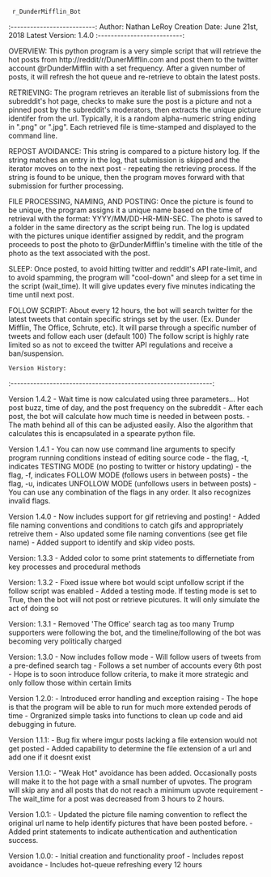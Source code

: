      r_DunderMifflin_Bot
:--------------------------:
Author: Nathan LeRoy
Creation Date: June 21st, 2018
Latest Version: 1.4.0
:--------------------------:

OVERVIEW:
This python program is a very simple script that will retrieve the hot posts from http://reddit/r/DunerMifflin.com and post them to the twitter account @rDunderMifflin with a set frequency. After a given number of posts, it will refresh the hot queue and re-retrieve to obtain the latest posts.

RETRIEVING:
The program retrieves an iterable list of submissions from the subreddit's hot page, checks to make sure the post is a picture and not a pinned post by the subreddit's moderators, then extracts the unique picture identifer from the url. Typically, it is a random alpha-numeric string ending in ".png" or ".jpg". Each retrieved file is time-stamped and displayed to the command line.

REPOST AVOIDANCE:
This string is compared to a picture history log. If the string matches an entry in the log, that submission is skipped and the iterator moves on to the next post - repeating the retrieving process. If the string is found to be unique, then the program moves forward with that submission for further processing.


FILE PROCESSING, NAMING, AND POSTING:
Once the picture is found to be unique, the program assigns it a unique name based on the time of retrieval with the format:
YYYY/MM/DD-HR-MIN-SEC. The photo is saved to a folder in the same directory as the script being run. The log is updated with the pictures unique identifier assigned by reddit, and the program proceeds to post the photo to @rDunderMifflin's timeline with the title of the photo as the text associated with the post.

SLEEP:
Once posted, to avoid hitting twitter and reddit's API rate-limit, and to avoid spamming, the program will "cool-down" and sleep for a set time in the script (wait_time). It will give updates every five minutes indicating the time until next post.

FOLLOW SCRIPT:
About every 12 hours, the bot will search twitter for the latest tweets that contain specific strings set by the user. (Ex. Dunder Mifflin, The Office, Schrute, etc). It will parse through a specific number of tweets and follow each user (default 100)
The follow script is highly rate limited so as not to exceed the twitter API regulations and receive a ban/suspension.

	Version History:
:--------------------------------------------------------------:

Version 1.4.2
	- Wait time is now calculated using three parameters... Hot post buzz, time of day, and the post frequency on the subreddit
	- After each post, the bot will calculate how much time is needed in between posts.
	- The math behind all of this can be adjusted easily. Also the algorithm that calculates this is encapsulated in a spearate python file.

Version 1.4.1
	- You can now use command line arguments to specify program running conditions instead of editing source code
	- the flag, -t, indicates TESTING MODE (no posting to twitter or history updating)
	- the flag, -f, indicates FOLLOW MODE (follows users in between posts)
	- the flag, -u, indicates UNFOLLOW MODE (unfollows users in between posts)
	- You can use any combination of the flags in any order. It also recognizes invalid flags.

Version 1.4.0
	- Now includes support for gif retrieving and posting!
	- Added file naming conventions and conditions to catch gifs and appropriately retreive them
	- Also updated some file naming conventions (see get file name)
	- Added support to identify and skip video posts. 

Version: 1.3.3
	- Added color to some print statements to differnetiate from key processes and procedural
	  methods

Version: 1.3.2
	- Fixed issue where bot would scipt unfollow script if the follow script was enabled
	- Added a testing mode. If testing mode is set to True, then the bot will not post or retrieve
	  picutures. It will only simulate the act of doing so

Version: 1.3.1
	- Removed 'The Office' search tag as too many Trump supporters were following the bot,
	and the timeline/following of the bot was becoming very politically charged

Version: 1.3.0
	- Now includes follow mode
	- Will follow users of tweets from a pre-defined search tag
	- Follows a set number of accounts every 6th post
	- Hope is to soon introduce follow criteria, to make it more strategic and only follow those within certain limits

Version 1.2.0:
	- Introduced error handling and exception raising
	- The hope is that the program will be able to run for much more extended perods of time
	- Orgranized simple tasks into functions to clean up code and aid debugging in future.

Version 1.1.1:
	- Bug fix where imgur posts lacking a file extension would not get posted
    - Added capability to determine the file extension of a url and add one if it doesnt
      exist

Version 1.1.0:
	- "Weak Hot" avoidance has been added. Occasionally posts will make it to the
	   hot page with a small number of upvotes. The program will skip any and all
	   posts that do not reach a minimum upvote requirement
	-  The wait_time for a post was decreased from 3 hours to 2 hours.

Version 1.0.1:
    - Updated the picture file naming convention to reflect the original url name
	  to help identify pictures that have been posted before.
    - Added print statements to indicate authentication and authentication success.

Version 1.0.0:
	- Initial creation and functionality proof
	- Includes repost avoidance
	- Includes hot-queue refreshing every 12 hours
